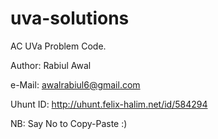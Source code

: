 # uva-solutions
AC UVa Problem Code.

Author: Rabiul Awal

e-Mail: awalrabiul6@gmail.com

Uhunt ID:  http://uhunt.felix-halim.net/id/584294

NB: Say No to Copy-Paste :)
